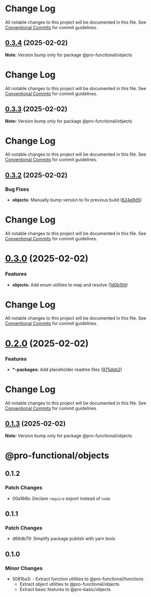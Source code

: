 # Change Log

All notable changes to this project will be documented in this file. See
[Conventional Commits](https://conventionalcommits.org) for commit guidelines.

## [0.3.4](https://github.com/harish-prakash/pro-functional/compare/@pro-functional/objects@0.3.3...@pro-functional/objects@0.3.4) (2025-02-02)

**Note:** Version bump only for package @pro-functional/objects

# Change Log

All notable changes to this project will be documented in this file. See
[Conventional Commits](https://conventionalcommits.org) for commit guidelines.

## [0.3.3](https://github.com/harish-prakash/pro-functional/compare/@pro-functional/objects@0.3.2...@pro-functional/objects@0.3.3) (2025-02-02)

**Note:** Version bump only for package @pro-functional/objects

# Change Log

All notable changes to this project will be documented in this file. See
[Conventional Commits](https://conventionalcommits.org) for commit guidelines.

## [0.3.2](https://github.com/harish-prakash/pro-functional/compare/@pro-functional/objects@0.3.0...@pro-functional/objects@0.3.2) (2025-02-02)

### Bug Fixes

- **objects:** Manually bump version to fix previous build
  ([624e9d5](https://github.com/harish-prakash/pro-functional/commit/624e9d5e8662fc3a9dd688da1a75420d1481b378))

# Change Log

All notable changes to this project will be documented in this file. See
[Conventional Commits](https://conventionalcommits.org) for commit guidelines.

# [0.3.0](https://github.com/harish-prakash/pro-functional/compare/@pro-functional/objects@0.2.0...@pro-functional/objects@0.3.0) (2025-02-02)

### Features

- **objects:** Add enum utilities to map and resolve
  ([1d0b5fd](https://github.com/harish-prakash/pro-functional/commit/1d0b5fd8514c9d3659e01ce59aec5a5d42d987e5))

# Change Log

All notable changes to this project will be documented in this file. See
[Conventional Commits](https://conventionalcommits.org) for commit guidelines.

# [0.2.0](https://github.com/harish-prakash/pro-functional/compare/@pro-functional/objects@0.1.3...@pro-functional/objects@0.2.0) (2025-02-02)

### Features

- **\*-packages:** Add placeholder readme files
  ([975deb2](https://github.com/harish-prakash/pro-functional/commit/975deb27d8b3e3faaa20ddec29b45eb59d4fc628))

# Change Log

All notable changes to this project will be documented in this file. See
[Conventional Commits](https://conventionalcommits.org) for commit guidelines.

## [0.1.3](https://github.com/harish-prakash/pro-functional/compare/@pro-functional/objects@0.1.2...@pro-functional/objects@0.1.3) (2025-02-02)

**Note:** Version bump only for package @pro-functional/objects

# @pro-functional/objects

## 0.1.2

### Patch Changes

- 00a166b: Declare `require` export instead of `node`

## 0.1.1

### Patch Changes

- d66db79: Simplify package publish with yarn tools

## 0.1.0

### Minor Changes

- 5081ba3: - Extract function utilities to @pro-functional/functions
    - Extract object utilities to @pro-functional/objects
    - Extract basic features to @pro-basic/objects

